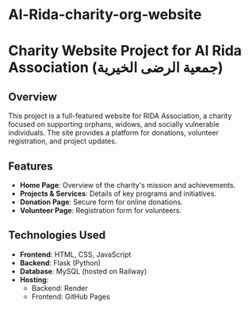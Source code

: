 # Al-Rida-charity-org-website

# Charity Website Project for Al Rida Association (جمعية الرضى الخيرية)

## Overview
This project is a full-featured website for RIDA Association, a charity focused on supporting orphans, widows, and socially vulnerable individuals. The site provides a platform for donations, volunteer registration, and project updates.

## Features
- **Home Page**: Overview of the charity's mission and achievements.
- **Projects & Services**: Details of key programs and initiatives.
- **Donation Page**: Secure form for online donations.
- **Volunteer Page**: Registration form for volunteers.

## Technologies Used
- **Frontend**: HTML, CSS, JavaScript
- **Backend**: Flask (Python)
- **Database**: MySQL (hosted on Railway)
- **Hosting**:
  - Backend: Render
  - Frontend: GitHub Pages

